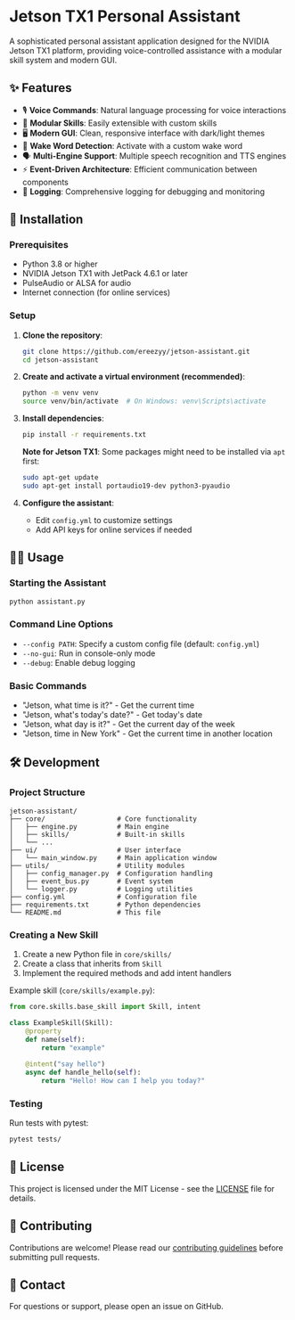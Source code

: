 # Jetson TX1 Personal Assistant

A sophisticated personal assistant application designed for the NVIDIA Jetson TX1 platform, providing voice-controlled assistance with a modular skill system and modern GUI.

## ✨ Features

- 🎙️ **Voice Commands**: Natural language processing for voice interactions
- 🧩 **Modular Skills**: Easily extensible with custom skills
- 🖥️ **Modern GUI**: Clean, responsive interface with dark/light themes
- 🎯 **Wake Word Detection**: Activate with a custom wake word
- 🗣️ **Multi-Engine Support**: Multiple speech recognition and TTS engines
- ⚡ **Event-Driven Architecture**: Efficient communication between components
- 📝 **Logging**: Comprehensive logging for debugging and monitoring

## 🚀 Installation

### Prerequisites

- Python 3.8 or higher
- NVIDIA Jetson TX1 with JetPack 4.6.1 or later
- PulseAudio or ALSA for audio
- Internet connection (for online services)

### Setup

1. **Clone the repository**:
   ```bash
   git clone https://github.com/ereezyy/jetson-assistant.git
   cd jetson-assistant
   ```

2. **Create and activate a virtual environment (recommended)**:
   ```bash
   python -m venv venv
   source venv/bin/activate  # On Windows: venv\Scripts\activate
   ```

3. **Install dependencies**:
   ```bash
   pip install -r requirements.txt
   ```
   
   **Note for Jetson TX1**: Some packages might need to be installed via `apt` first:
   ```bash
   sudo apt-get update
   sudo apt-get install portaudio19-dev python3-pyaudio
   ```

4. **Configure the assistant**:
   - Edit `config.yml` to customize settings
   - Add API keys for online services if needed

## 🏃‍♂️ Usage

### Starting the Assistant

```bash
python assistant.py
```

### Command Line Options

- `--config PATH`: Specify a custom config file (default: `config.yml`)
- `--no-gui`: Run in console-only mode
- `--debug`: Enable debug logging

### Basic Commands

- "Jetson, what time is it?" - Get the current time
- "Jetson, what's today's date?" - Get today's date
- "Jetson, what day is it?" - Get the current day of the week
- "Jetson, time in New York" - Get the current time in another location

## 🛠️ Development

### Project Structure

```
jetson-assistant/
├── core/                  # Core functionality
│   ├── engine.py          # Main engine
│   ├── skills/            # Built-in skills
│   └── ...
├── ui/                    # User interface
│   └── main_window.py     # Main application window
├── utils/                 # Utility modules
│   ├── config_manager.py  # Configuration handling
│   ├── event_bus.py       # Event system
│   └── logger.py          # Logging utilities
├── config.yml             # Configuration file
├── requirements.txt       # Python dependencies
└── README.md              # This file
```

### Creating a New Skill

1. Create a new Python file in `core/skills/`
2. Create a class that inherits from `Skill`
3. Implement the required methods and add intent handlers

Example skill (`core/skills/example.py`):

```python
from core.skills.base_skill import Skill, intent

class ExampleSkill(Skill):
    @property
    def name(self):
        return "example"
    
    @intent("say hello")
    async def handle_hello(self):
        return "Hello! How can I help you today?"
```

### Testing

Run tests with pytest:

```bash
pytest tests/
```

## 📄 License

This project is licensed under the MIT License - see the [LICENSE](LICENSE) file for details.

## 🤝 Contributing

Contributions are welcome! Please read our [contributing guidelines](CONTRIBUTING.md) before submitting pull requests.

## 📧 Contact

For questions or support, please open an issue on GitHub.
